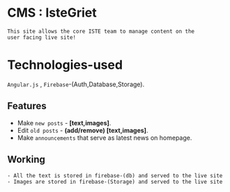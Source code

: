 # CMS : IsteGriet
   
    This site allows the core ISTE team to manage content on the 
    user facing live site!  

# Technologies-used   
 `Angular.js` , `Firebase`-(Auth,Database,Storage). 

## Features
   - Make `new posts` - __[text,images]__.
   - Edit `old posts` - __(add/remove) [text,images]__.
   - Make `announcements` that serve as latest news on homepage.
## Working
    - All the text is stored in firebase-(db) and served to the live site
    - Images are stored in firebase-(Storage) and served to the live site